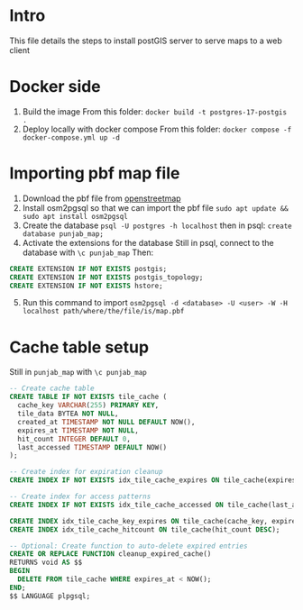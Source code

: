 # Intro

This file details the steps to install postGIS server to serve maps to a web client

# Docker side
1. Build the image
From this folder: `docker build -t postgres-17-postgis .`
2. Deploy locally with docker compose
From this folder: `docker compose -f docker-compose.yml up -d`

# Importing pbf map file
1. Download the pbf file from [openstreetmap](https://download.geofabrik.de/asia/india.html)
2. Install osm2pgsql so that we can import the pbf file
`sudo apt update && sudo apt install osm2pgsql`
3. Create the database 
`psql -U postgres -h localhost`
then in psql:
`create database punjab_map;`
4. Activate the extensions for the database
Still in psql, connect to the database with `\c punjab_map`
Then:
```sql
CREATE EXTENSION IF NOT EXISTS postgis;
CREATE EXTENSION IF NOT EXISTS postgis_topology;
CREATE EXTENSION IF NOT EXISTS hstore;
```
5. Run this command to import
`osm2pgsql -d <database> -U <user> -W -H localhost path/where/the/file/is/map.pbf`

# Cache table setup
Still in `punjab_map` with `\c punjab_map`
```sql
-- Create cache table
CREATE TABLE IF NOT EXISTS tile_cache (
  cache_key VARCHAR(255) PRIMARY KEY,
  tile_data BYTEA NOT NULL,
  created_at TIMESTAMP NOT NULL DEFAULT NOW(),
  expires_at TIMESTAMP NOT NULL,
  hit_count INTEGER DEFAULT 0,
  last_accessed TIMESTAMP DEFAULT NOW()
);

-- Create index for expiration cleanup
CREATE INDEX IF NOT EXISTS idx_tile_cache_expires ON tile_cache(expires_at);

-- Create index for access patterns
CREATE INDEX IF NOT EXISTS idx_tile_cache_accessed ON tile_cache(last_accessed);

CREATE INDEX idx_tile_cache_key_expires ON tile_cache(cache_key, expires_at);
CREATE INDEX idx_tile_cache_hitcount ON tile_cache(hit_count DESC);

-- Optional: Create function to auto-delete expired entries
CREATE OR REPLACE FUNCTION cleanup_expired_cache()
RETURNS void AS $$
BEGIN
  DELETE FROM tile_cache WHERE expires_at < NOW();
END;
$$ LANGUAGE plpgsql;
```